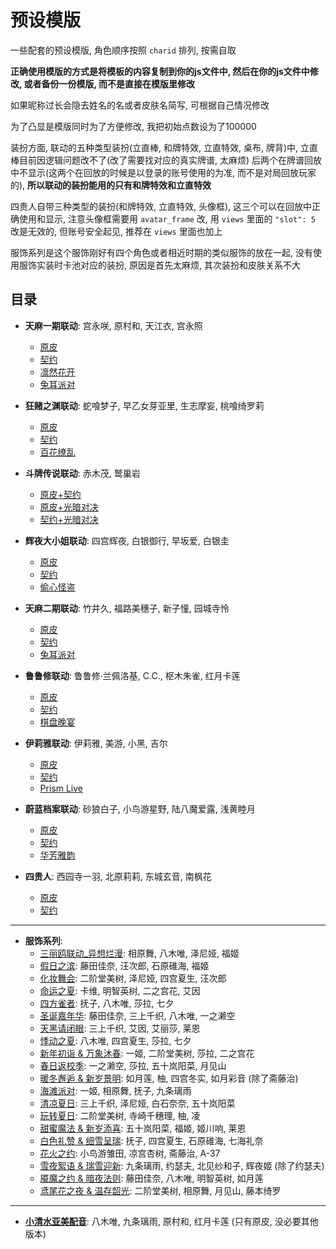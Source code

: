 # 预设模版

一些配套的预设模版, 角色顺序按照 `charid` 排列, 按需自取

**正确使用模版的方式是将模板的内容复制到你的js文件中, 然后在你的js文件中修改, 或者备份一份模版, 而不是直接在模版里修改**

如果昵称过长会隐去姓名的名或者皮肤名简写, 可根据自己情况修改

为了凸显是模版同时为了方便修改, 我把初始点数设为了100000

装扮方面, 联动的五种类型装扮(立直棒, 和牌特效, 立直特效, 桌布, 牌背)中, 立直棒目前因逻辑问题改不了(改了需要找对应的真实牌谱, 太麻烦)
后两个在牌谱回放中不显示(这两个在回放的时候是以登录的账号使用的为准, 而不是对局回放玩家的), **所以联动的装扮能用的只有和牌特效和立直特效**

四贵人自带三种类型的装扮(和牌特效, 立直特效, 头像框), 这三个可以在回放中正确使用和显示, 
注意头像框需要用 `avatar_frame` 改, 用 `views` 里面的 `"slot": 5` 改是无效的, 但账号安全起见, 推荐在 `views` 里面也加上

服饰系列是这个服饰刚好有四个角色或者相近时期的类似服饰的放在一起, 没有使用服饰实装时卡池对应的装扮, 原因是首先太麻烦, 其次装扮和皮肤关系不大

## 目录

- **天麻一期联动**: 宫永咲, 原村和, 天江衣, 宫永照
  - [原皮](天麻一期联动/原皮.js)
  - [契约](天麻一期联动/契约.js)
  - [凛然花开](天麻一期联动/凛然花开.js)
  - [兔耳派对](天麻一期联动/兔耳派对.js)

- **狂赌之渊联动**: 蛇喰梦子, 早乙女芽亚里, 生志摩妄, 桃喰绮罗莉
  - [原皮](狂赌之渊联动/原皮.js)
  - [契约](狂赌之渊联动/契约.js)
  - [百花缭乱](狂赌之渊联动/百花撩乱.js)

- **斗牌传说联动**: 赤木茂, 鹫巢岩
  - [原皮+契约](斗牌传说联动/原皮_契约.js)
  - [原皮+光暗对决](斗牌传说联动/原皮_光暗对决.js)
  - [契约+光暗对决](斗牌传说联动/契约_光暗对决.js)

- **辉夜大小姐联动**: 四宫辉夜, 白银御行, 早坂爱, 白银圭
  - [原皮](辉夜大小姐联动/原皮.js)
  - [契约](辉夜大小姐联动/契约.js)
  - [偷心怪盗](辉夜大小姐联动/偷心怪盗.js)
 
- **天麻二期联动**: 竹井久, 福路美穗子, 新子憧, 园城寺怜
  - [原皮](天麻二期联动/原皮.js)
  - [契约](天麻二期联动/契约.js)
  - [兔耳派对](天麻二期联动/兔耳派对.js)

- **鲁鲁修联动**: 鲁鲁修·兰佩洛基, C.C., 枢木朱雀, 红月卡莲
  - [原皮](鲁鲁修联动/原皮.js)
  - [契约](鲁鲁修联动/契约.js)
  - [棋盘晚宴](鲁鲁修联动/棋盘晚宴.js)

- **伊莉雅联动**: 伊莉雅, 美游, 小黑, 吉尔
  - [原皮](伊莉雅联动/原皮.js)
  - [契约](伊莉雅联动/契约.js)
  - [Prism Live](伊莉雅联动/Prism_Live.js)

- **蔚蓝档案联动**: 砂狼白子, 小鸟游星野, 陆八魔爱露, 浅黄睦月
  - [原皮](蔚蓝档案联动/原皮.js)
  - [契约](蔚蓝档案联动/契约.js)
  - [华芳雅韵](蔚蓝档案联动/华芳雅韵.js)

- **四贵人**: 西园寺一羽, 北原莉莉, 东城玄音, 南枫花
  - [原皮](四贵人/原皮.js)
  - [契约](四贵人/契约.js)

---

- **服饰系列**:
  - [三丽鸥联动_异想烂漫](服饰系列/三丽鸥联动_异想烂漫.js): 相原舞, 八木唯, 泽尼娅, 福姬
  - [假日之滨](服饰系列/假日之滨.js): 藤田佳奈, 汪次郎, 石原碓海, 福姬
  - [化妆舞会](服饰系列/化妆舞会.js): 二阶堂美树, 泽尼娅, 四宫夏生, 汪次郎
  - [命运之夏](服饰系列/命运之夏.js): 卡维, 明智英树, 二之宫花, 艾因
  - [四方雀者](服饰系列/四方雀者.js): 抚子, 八木唯, 莎拉, 七夕
  - [圣诞嘉年华](服饰系列/圣诞嘉年华.js): 藤田佳奈, 三上千织, 八木唯, 一之濑空
  - [天黑请闭眼](服饰系列/天黑请闭眼.js): 三上千织, 艾因, 艾丽莎, 莱恩
  - [悸动之夏](服饰系列/悸动之夏.js): 八木唯, 四宫夏生, 莎拉, 七夕
  - [新年初诣 & 万象沐春](服饰系列/新年初诣_万象沐春.js): 一姬, 二阶堂美树, 莎拉, 二之宫花
  - [春日返校季](服饰系列/春日返校季.js): 一之濑空, 莎拉, 五十岚阳菜, 月见山
  - [暖冬邂逅 & 新岁景明](服饰系列/暖冬邂逅_新岁景明.js): 如月莲, 柚, 四宫冬实, 如月彩音 (除了斋藤治)
  - [海滩派对](服饰系列/海滩派对.js): 一姬, 相原舞, 抚子, 九条璃雨
  - [清凉夏日](服饰系列/清凉夏日.js): 三上千织, 泽尼娅, 白石奈奈, 五十岚阳菜
  - [玩转夏日](服饰系列/玩转夏日.js): 二阶堂美树, 寺崎千穗理, 柚, 凌
  - [甜蜜魔法 & 新岁添喜](服饰系列/甜蜜魔法_新岁添喜.js): 五十岚阳菜, 福姬, 姬川响, 莱恩
  - [白色礼赞 & 细雪呈瑞](服饰系列/白色礼赞_细雪呈瑞.js): 抚子, 四宫夏生, 石原碓海, 七海礼奈
  - [花火之约](服饰系列/花火之约.js): 小鸟游雏田, 凉宫杏树, 斋藤治, A-37
  - [雪夜絮语 & 瑞雪迎新](服饰系列/雪夜絮语_瑞雪迎新.js): 九条璃雨, 约瑟夫, 北见纱和子, 辉夜姬 (除了约瑟夫)
  - [魇魔之约 & 暗夜法则](服饰系列/魇魔之约_暗夜法则.js): 藤田佳奈, 八木唯, 明智英树, 如月莲
  - [鸢尾花之夜 & 温存韶光](服饰系列/鸢尾花之夜_温存韶光.js): 二阶堂美树, 相原舞, 月见山, 藤本绮罗

---

- **[小清水亚美配音](小清水亚美配音.js)**: 八木唯, 九条璃雨, 原村和, 红月卡莲 (只有原皮, 没必要其他版本)
